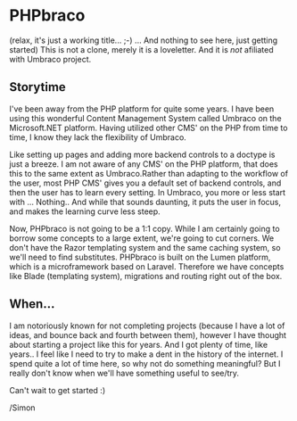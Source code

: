 # PHPbraco

(relax, it's just a working title... ;-) ... And nothing to see here, just getting started)
This is not a clone, merely it is a loveletter. And it is *not* afiliated with Umbraco project.

## Storytime
I've been away from the PHP platform for quite some years. I have been using this wonderful Content Management System called Umbraco on the Microsoft.NET platform. Having utilized other CMS' on the PHP from time to time, I know they lack the flexibility of Umbraco.

Like setting up pages and adding more backend controls to a doctype is just a breeze. I am not aware of any CMS' on the PHP platform, that does this to the same extent as Umbraco.Rather than adapting to the workflow of the user, most PHP CMS' gives you a default set of backend controls, and then the user has to learn every setting. In Umbraco, you more or less start with ... Nothing.. And while that sounds daunting, it puts the user in focus, and makes the learning curve less steep.

Now, PHPbraco is not going to be a 1:1 copy. While I am certainly going to borrow some concepts to a large extent, we're going to cut corners. We don't have the Razor templating system and the same caching system, so we'll need to find substitutes. PHPbraco is built on the Lumen platform, which is a microframework based on Laravel. Therefore we have concepts like Blade (templating system), migrations and routing right out of the box.

## When...
I am notoriously known for not completing projects (because I have a lot of ideas, and bounce back and fourth between them), however I have thought about starting a project like this for years. And I got plenty of time, like years.. I feel like I need to try to make a dent in the history of the internet. I spend quite a lot of time here, so why not do something meaningful? But I really don't know when we'll have something useful to see/try.

Can't wait to get started :)

/Simon